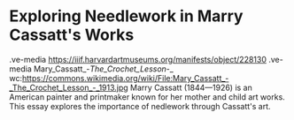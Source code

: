 # Exploring Needlework in Marry Cassatt's Works

.ve-media https://iiif.harvardartmuseums.org/manifests/object/228130
.ve-media Mary_Cassatt_-_The_Crochet_Lesson_-_
wc:https://commons.wikimedia.org/wiki/File:Mary_Cassatt_-_The_Crochet_Lesson_-_1913.jpg
Marry Cassatt (1844—1926) is an American painter and printmaker known for her mother and child art works. This essay explores the importance of nedlework through Cassatt's art.